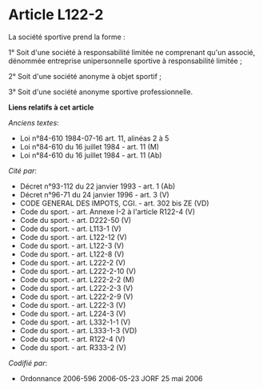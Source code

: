 # Article L122-2

La société sportive prend la forme :

1° Soit d'une société à responsabilité limitée ne comprenant qu'un associé, dénommée entreprise unipersonnelle sportive à
responsabilité limitée ;

2° Soit d'une société anonyme à objet sportif ;

3° Soit d'une société anonyme sportive professionnelle.

**Liens relatifs à cet article**

_Anciens textes_:

  - Loi n°84-610 1984-07-16 art. 11, alinéas 2 à 5
  - Loi n°84-610 du 16 juillet 1984 - art. 11 (M)
  - Loi n°84-610 du 16 juillet 1984 - art. 11 (Ab)

_Cité par_:

  - Décret n°93-112 du 22 janvier 1993 - art. 1 (Ab)
  - Décret n°96-71 du 24 janvier 1996 - art. 3 (V)
  - CODE GENERAL DES IMPOTS, CGI. - art. 302 bis ZE (VD)
  - Code du sport. - art. Annexe I-2 à l'article R122-4 (V)
  - Code du sport. - art. D222-50 (V)
  - Code du sport. - art. L113-1 (V)
  - Code du sport. - art. L122-12 (V)
  - Code du sport. - art. L122-3 (V)
  - Code du sport. - art. L122-8 (V)
  - Code du sport. - art. L222-2 (V)
  - Code du sport. - art. L222-2-10 (V)
  - Code du sport. - art. L222-2-2 (M)
  - Code du sport. - art. L222-2-3 (V)
  - Code du sport. - art. L222-2-9 (V)
  - Code du sport. - art. L222-3 (V)
  - Code du sport. - art. L224-3 (V)
  - Code du sport. - art. L332-1-1 (V)
  - Code du sport. - art. L333-1-3 (VD)
  - Code du sport. - art. R122-4 (V)
  - Code du sport. - art. R333-2 (V)

_Codifié par_:

  - Ordonnance 2006-596 2006-05-23 JORF 25 mai 2006
